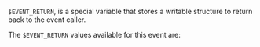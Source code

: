 `$EVENT_RETURN`, is a special variable that stores a writable structure to
return back to the event caller.

The `$EVENT_RETURN` values available for this event are: